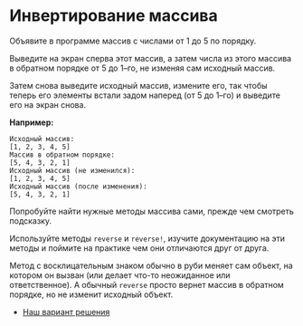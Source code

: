 # Инвертирование массива 

Объявите в программе массив с числами от 1 до 5 по порядку. 

Выведите на экран сперва этот массив, а затем числа из этого массива в обратном порядке от 5 до 1–го, не изменяя сам исходный массив. 

Затем снова выведите исходный массив, измените его, так чтобы теперь его элементы встали задом наперед (от 5 до 1–го) и выведите его на экран снова.

**Например:**

```
Исходный массив:
[1, 2, 3, 4, 5]
Массив в обратном порядке:
[5, 4, 3, 2, 1]
Исходный массив (не изменился):
[1, 2, 3, 4, 5]
Исходный массив (после изменения):
[5, 4, 3, 2, 1]
```

Попробуйте найти нужные методы массива сами, прежде чем смотреть подсказку.

<div class="rubyrush-task-hint">

Используйте методы `reverse` и `reverse!`, изучите документацию на эти методы и поймите на практике чем они отличаются друг от друга.

Метод с восклицательным знаком обычно в руби меняет сам объект, на котором он вызван (или делает что-то неожиданное или ответственное). А обычный `reverse` просто вернет массив в обратном порядке, но не изменит исходный объект.

</div>


<div class="rubyrush-task-answer">

<ul>
<li><a href="https://github.com/aristofun/rubyrush-path/blob/master/steps/arrays-thread-02/solution/array.rb" class="rubyrush-task-solution-link">Наш вариант решения</a></li></ul>

</div>
